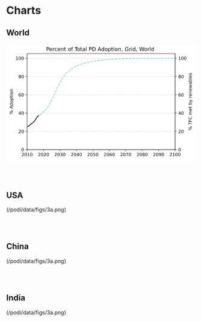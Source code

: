 # Charts

## World

![](./podi/data/figs/3a.png)

<br/><br/>

## USA

(/podi/data/figs/3a.png)

<br/><br/>

## China

(/podi/data/figs/3a.png)

<br/><br/>

## India

(/podi/data/figs/3a.png)

<br/><br/>